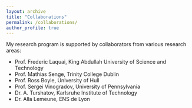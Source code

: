 ```yaml
---
layout: archive
title: "Collaborations"
permalink: /collaborations/
author_profile: true
---
```


My research program is supported by collaborators from various research areas:<br/>

* Prof. Frederic Laquai, King Abdullah University of Science and Technology<br/>
* Prof. Mathias Senge, Trinity College Dublin<br/>
* Prof. Ross Boyle, University of Hull<br/>
* Prof. Sergei Vinogradov, University of Pennsylvania<br/>
* Dr. A. Turshatov, Karlsruhe Institute of Technology<br/>
* Dr. Alla Lemeune, ENS de Lyon
